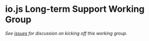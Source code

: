 # io.js Long-term Support Working Group

_See [issues](https://github.com/iojs/LTS/issues) for discussion on kicking off this working group._

